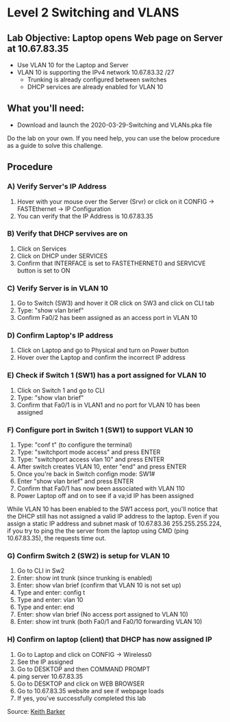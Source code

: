 # Level 2 Switching and VLANS

## Lab Objective: Laptop opens Web page on Server at 10.67.83.35
- Use VLAN 10 for the Laptop and Server
- VLAN 10 is supporting the IPv4 network 10.67.83.32 /27
  - Trunking is already configured between switches
  - DHCP services are already enabled for VLAN 10

## What you'll need:
- Download and launch the 2020-03-29-Switching and VLANs.pka file

Do the lab on your own. If you need help, you can use the below procedure as a guide to solve this challenge.

## Procedure
### A) Verify Server's IP Address
1. Hover with your mouse over the Server (Srvr) or click on it CONFIG -> FASTEthernet -> IP Configuration
2. You can verify that the IP Address is 10.67.83.35

### B) Verify that DHCP servives are on
1. Click on Services
2. Click on DHCP under SERVICES
3. Confirm that INTERFACE is set to FASTETHERNET() and SERVICVE button is set to ON

### C) Verify Server is in VLAN 10
1. Go to Switch (SW3) and hover it OR click on SW3 and click on CLI tab
2. Type: "show vlan brief"
3. Confirm Fa0/2 has been assigned as an access port in VLAN 10

### D) Confirm Laptop's IP address 
1. Click on Laptop and go to Physical and turn on Power button
2. Hover over the Laptop and confirm the incorrect IP address

### E) Check if Switch 1 (SW1) has a port assigned for VLAN 10
1. Click on Switch 1 and go to CLI
2. Type: "show vlan brief"
3. Confirm that Fa0/1 is in VLAN1 and no port for VLAN 10 has been assigned

### F) Configure port in Switch 1 (SW1) to support VLAN 10
1. Type: "conf t" (to configure the terminal)
2. Type: "switchport mode access" and press ENTER
3. Type: "switchport access vlan 10" and press ENTER
4. After switch creates VLAN 10, enter "end" and press ENTER
5. Once you're back in Switch confign mode: SW1#
6. Enter "show vlan brief" and press ENTER
7. Confirm that Fa0/1 has now been associated with VLAN 110
8. Power Laptop off and on to see if a va;id IP has been assigned

While VLAN 10 has been enabled to the SW1 access port, you'll notice that the DHCP still has not 
assigned a valid IP address to the laptop. Even if you assign a static IP address and subnet mask of 10.67.83.36 255.255.255.224,
if you try to ping the the server from the laptop using CMD (ping 10.67.83.35), the requests time out.

### G) Confirm Switch 2 (SW2) is setup for VLAN 10
1. Go to CLI in Sw2
2. Enter: show int trunk (since trunking is enabled)
3. Enter: show vlan brief (confirm that VLAN 10 is not set up)
4. Type and enter: config t 
5. Type and enter: vlan 10
6. Type and enter: end
7. Enter: show vlan brief (No access port assigned to VLAN 10)
8. Enter: show int trunk (both Fa0/1 and Fa0/10 forwarding VLAN 10) 

### H) Confirm on laptop (client) that DHCP has now assigned IP
1. Go to Laptop and click on CONFIG -> Wireless0
2. See the IP assigned
3. Go to DESKTOP and then COMMAND PROMPT
4. ping server 10.67.83.35
5. Go to DESKTOP and click on WEB BROWSER
6. Go to 10.67.83.35 website and see if  webpage loads
7. If yes, you've successfully completed this lab

Source: [Keith Barker](thekeithbarker.com)
